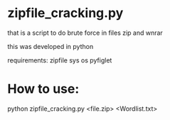 # zipfile_cracking.py


that is a script to do brute force in files zip and wnrar

this was developed in python

requirements:
zipfile
sys
os
pyfiglet


# How to use:
python  zipfile_cracking.py <file.zip> <Wordlist.txt>




